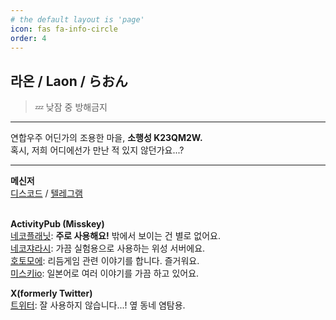 ```yaml
---
# the default layout is 'page'
icon: fas fa-info-circle
order: 4
---
```


## **라온 / Laon / らおん**
> 💤 낮잠 중 방해금지

- - -

연합우주 어딘가의 조용한 마을, **소행성 K23QM2W.**  
혹시, 저희 어디에선가 만난 적 있지 않던가요...?  

- - -

**메신저**  
[디스코드](https://discord.com/users/500864158187782144) / [텔레그램](https://t.me/laonmofu)   
​     
  
**ActivityPub (Misskey)**  
[네코플래닛](https://nekoplanet.xyz/@mofu): **주로 사용해요!** 밖에서 보이는 건 별로 없어요.  
[네코쟈라시](https://satellite.nekoplanet.xyz): 가끔 실험용으로 사용하는 위성 서버에요.    
[호토모에](https://hoto.moe/@mofu): 리듬게임 관련 이야기를 합니다. 즐거워요.  
[미스키io](https://misskey.io/@laonmofu): 일본어로 여러 이야기를 가끔 하고 있어요.  

**X(formerly Twitter)**  
[트위터](https://twitter.com/laonmofu): 잘 사용하지 않습니다...! 옆 동네 염탐용.  
​  


